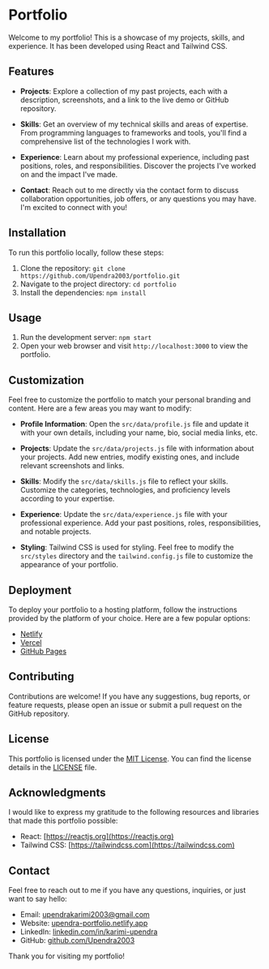 # Portfolio

Welcome to my portfolio! This is a showcase of my projects, skills, and experience. It has been developed using React and Tailwind CSS.

## Features

- **Projects**: Explore a collection of my past projects, each with a description, screenshots, and a link to the live demo or GitHub repository.

- **Skills**: Get an overview of my technical skills and areas of expertise. From programming languages to frameworks and tools, you'll find a comprehensive list of the technologies I work with.

- **Experience**: Learn about my professional experience, including past positions, roles, and responsibilities. Discover the projects I've worked on and the impact I've made.

- **Contact**: Reach out to me directly via the contact form to discuss collaboration opportunities, job offers, or any questions you may have. I'm excited to connect with you!

## Installation

To run this portfolio locally, follow these steps:

1. Clone the repository: `git clone https://github.com/Upendra2003/portfolio.git`
2. Navigate to the project directory: `cd portfolio`
3. Install the dependencies: `npm install`

## Usage

1. Run the development server: `npm start`
2. Open your web browser and visit `http://localhost:3000` to view the portfolio.

## Customization

Feel free to customize the portfolio to match your personal branding and content. Here are a few areas you may want to modify:

- **Profile Information**: Open the `src/data/profile.js` file and update it with your own details, including your name, bio, social media links, etc.

- **Projects**: Update the `src/data/projects.js` file with information about your projects. Add new entries, modify existing ones, and include relevant screenshots and links.

- **Skills**: Modify the `src/data/skills.js` file to reflect your skills. Customize the categories, technologies, and proficiency levels according to your expertise.

- **Experience**: Update the `src/data/experience.js` file with your professional experience. Add your past positions, roles, responsibilities, and notable projects.

- **Styling**: Tailwind CSS is used for styling. Feel free to modify the `src/styles` directory and the `tailwind.config.js` file to customize the appearance of your portfolio.

## Deployment

To deploy your portfolio to a hosting platform, follow the instructions provided by the platform of your choice. Here are a few popular options:

- [Netlify](https://www.netlify.com)
- [Vercel](https://vercel.com)
- [GitHub Pages](https://pages.github.com)

## Contributing

Contributions are welcome! If you have any suggestions, bug reports, or feature requests, please open an issue or submit a pull request on the GitHub repository.

## License

This portfolio is licensed under the [MIT License](https://opensource.org/licenses/MIT). You can find the license details in the [LICENSE](LICENSE) file.

## Acknowledgments

I would like to express my gratitude to the following resources and libraries that made this portfolio possible:

- React: [https://reactjs.org](https://reactjs.org)
- Tailwind CSS: [https://tailwindcss.com](https://tailwindcss.com)

## Contact

Feel free to reach out to me if you have any questions, inquiries, or just want to say hello:

- Email: [upendrakarimi2003@gmail.com](mailto:upendrakarimi2003@gmail.com)
- Website: [upendra-portfolio.netlify.app](https://upendra-portfolio.netlify.app/)
- LinkedIn: [linkedin.com/in/karimi-upendra](https://linkedin.com/in/karimi-upendra)
- GitHub: [github.com/Upendra2003](https://github.com/Upendra2003)

Thank you for visiting my portfolio!
